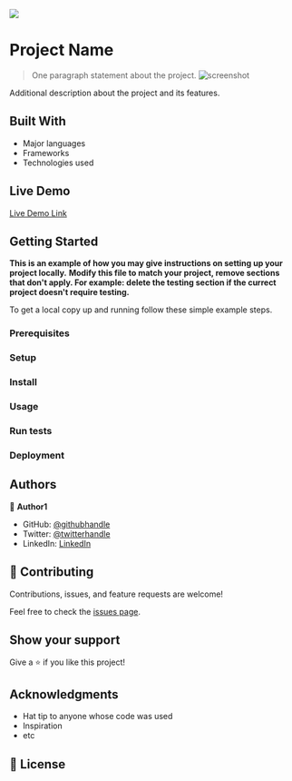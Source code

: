 ![](https://img.shields.io/badge/Microverse-blueviolet)

# Project Name

> One paragraph statement about the project.
![screenshot](./app_screenshot.png)

Additional description about the project and its features.

## Built With

- Major languages
- Frameworks
- Technologies used

## Live Demo

[Live Demo Link](https://livedemo.com)


## Getting Started

**This is an example of how you may give instructions on setting up your project locally.**
**Modify this file to match your project, remove sections that don't apply. For example: delete the testing section if the currect project doesn't require testing.**


To get a local copy up and running follow these simple example steps.

### Prerequisites

### Setup

### Install

### Usage

### Run tests

### Deployment



## Authors

👤 **Author1**

- GitHub: [@githubhandle](https://github.com/praizerema)
- Twitter: [@twitterhandle](https://twitter.com/ayodelepraisego)
- LinkedIn: [LinkedIn](https://www.linkedin.com/in/praizerema)



## 🤝 Contributing

Contributions, issues, and feature requests are welcome!

Feel free to check the [issues page](../../issues/).

## Show your support

Give a ⭐️ if you like this project!

## Acknowledgments

- Hat tip to anyone whose code was used
- Inspiration
- etc

## 📝 License